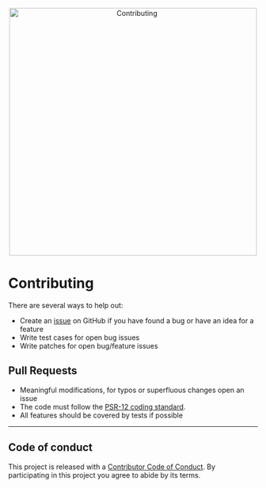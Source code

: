 <p align="center">
    <img width="500px" src="https://raw.githubusercontent.com/carlosas/phpat/master/.github/contributing.png" alt="Contributing">
</p>

# Contributing
There are several ways to help out:
* Create an [issue](https://github.com/carlosas/phpat/issues/) on GitHub if you have found a bug or have an idea for a feature
* Write test cases for open bug issues
* Write patches for open bug/feature issues

## Pull Requests
* Meaningful modifications, for typos or superfluous changes open an issue
* The code must follow the [PSR-12 coding standard](https://www.php-fig.org/psr/psr-12/).
* All features should be covered by tests if possible

---

## Code of conduct
This project is released with a [Contributor Code of Conduct](CODE_OF_CONDUCT.md). By participating in this project you agree to abide by its terms.
